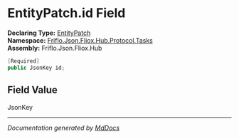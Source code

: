 ﻿<!--  
  <auto-generated>   
    The contents of this file were generated by a tool.  
    Changes to this file may be list if the file is regenerated  
  </auto-generated>   
-->

# EntityPatch.id Field

**Declaring Type:** [EntityPatch](../index.md)  
**Namespace:** [Friflo.Json.Fliox.Hub.Protocol.Tasks](../../index.md)  
**Assembly:** Friflo.Json.Fliox.Hub

```csharp
[Required]
public JsonKey id;
```

## Field Value

JsonKey

___

*Documentation generated by [MdDocs](https://github.com/ap0llo/mddocs)*
